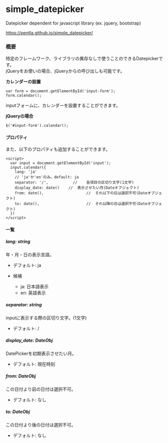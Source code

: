 # simple_datepicker
Datepicker dependent for javascript library (ex. jquery, bootstrap)

https://pentla.github.io/simple_datepicker/

### 概要

特定のフレームワーク、ライブラリの異存なしで使うことのできるDatepickerです。  
jQueryをお使いの場合、jQueryからの呼び出しも可能です。

__カレンダーの設置__

```
var form = document.getElementById('input-form');
form.calendar();
```

inputフォームに、カレンダーを設置することができます。

__jQueryの場合__

```
$('#input-form').calendar();
```

#### プロパティ

また、以下のプロパティも追加することができます。  

```
<script>
  var input = document.getElementById('input');
  input.calendar({
    lang: 'ja'
    // 'ja'か'en'のみ。default: ja
    separator: '/',			  //	各項目の区切り文字(1文字)
    display_date: date()	//	表示させたい月(Dateオブジェクト)
    from: date(),					//	それ以下の日は選択不可(Dateオブジェクト)
    to: date(),						//	それ以降の日は選択不可(Dateオブジェクト)
  })
</script>
```

#### 一覧

##### lang: string
年・月・日の表示言語。  
- デフォルト: ja

- 候補
  - ja: 日本語表示
  - en: 英語表示

##### separator: string
inputに表示する際の区切り文字。(1文字)  
- デフォルト: /

##### display_date: DateObj

DatePickerを初期表示させたい月。
- デフォルト: 現在時刻

##### from: DateObj

この日付より前の日付は選択不可。
- デフォルト: なし

##### to: DateObj

この日付より後の日付は選択不可。
- デフォルト: なし
